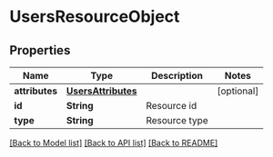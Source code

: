 # UsersResourceObject

## Properties
Name | Type | Description | Notes
------------ | ------------- | ------------- | -------------
**attributes** | [**UsersAttributes**](UsersAttributes.md) |  | [optional] 
**id** | **String** | Resource id | 
**type** | **String** | Resource type | 

[[Back to Model list]](../README.md#documentation-for-models) [[Back to API list]](../README.md#documentation-for-api-endpoints) [[Back to README]](../README.md)


